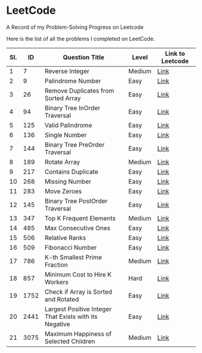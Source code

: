 # LeetCode
A Record of my Problem-Solving Progress on Leetcode<br>

Here is the list of all the problems I completed on LeetCode.

|   Sl.  |  ID  |  Question Title                   |    Level   |  Link to Leetcode                                                                            |
|--------|------|---------------------------------- |------------|--------------------------------------------------------------------------------              |
|   1    | 7    |  Reverse Integer                  |    Medium  |  [Link](https://leetcode.com/problems/reverse-integer/)                                      |
|   2    | 9    |  Palindrome Number                |    Easy    |  [Link](https://leetcode.com/problems/palindrome-number/)                                    |
|   3    | 26   |  Remove Duplicates from Sorted Array|    Easy    |  [Link](https://leetcode.com/problems/remove-duplicates-from-sorted-array/description/)    |
|   4    | 94   |  Binary Tree InOrder Traversal    |    Easy    |  [Link](https://leetcode.com/problems/binary-tree-inorder-traversal/)                        |
|   5    | 125  |  Valid Palindrome                 |    Easy    |  [Link](https://leetcode.com/problems/valid-palindrome/)                                     |
|   6    | 136  |  Single Number                    |    Easy    |  [Link](https://leetcode.com/problems/single-number/)                                        |
|   7    | 144  |  Binary Tree PreOrder Traversal   |    Easy    |  [Link](https://leetcode.com/problems/binary-tree-preorder-traversal/)                       |
|   8    | 189  |  Rotate Array                     |    Medium  |  [Link](https://leetcode.com/problems/rotate-array/)                                         |
|   9    | 217  |  Contains Duplicate               |    Easy    |  [Link](https://leetcode.com/problems/contains-duplicate/)                                   |
|   10   | 268  |  Missing Number                   |    Easy    |  [Link](https://leetcode.com/problems/missing-number/)                                       |
|   11   | 283  |  Move Zeroes                      |    Easy    |  [Link](https://leetcode.com/problems/move-zeroes/)                                          |
|   12   | 145  |  Binary Tree PostOrder Traversal  |    Easy    |  [Link](https://leetcode.com/problems/binary-tree-postorder-traversal/)                      |
|   13   | 347  |  Top K Frequent Elements          |    Medium  |  [Link](https://leetcode.com/problems/top-k-frequent-elements/description/)                  |
|   14   | 485  |  Max Consecutive Ones             |    Easy    |  [Link](https://leetcode.com/problems/max-consecutive-ones/)                                 |
|   15   | 506  |  Relative Ranks                   |    Easy    |  [Link](https://leetcode.com/problems/relative-ranks/)                                       |
|   16   | 509  |  Fibonacci Number                 |    Easy    |  [Link](https://leetcode.com/problems/fibonacci-number/)                                     |
|   17   | 786  |  K-th Smallest Prime Fraction     |    Medium  |  [Link](https://leetcode.com/problems/k-th-smallest-prime-fraction/)                         |
|   18   | 857  |  Minimum Cost to Hire K Workers   |    Hard    |  [Link](https://leetcode.com/problems/minimum-cost-to-hire-k-workers/)                       |
|   19   | 1752 |  Check if Array is Sorted and Rotated|    Easy  |  [Link](https://leetcode.com/problems/check-if-array-is-sorted-and-rotated/description/)    |
|   20   | 2441 |  Largest Positive Integer That Exists with its Negative|    Easy   |  [Link](https://leetcode.com/problems/largest-positive-integer-that-exists-with-its-negative/description/) |
|   21   | 3075 |  Maximum Happiness of Selected Children|    Medium   |  [Link](https://leetcode.com/problems/maximize-happiness-of-selected-children/) |